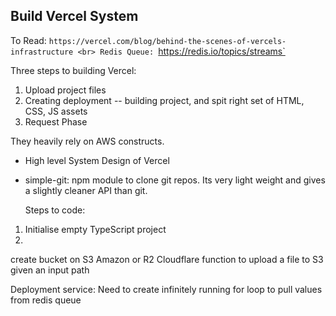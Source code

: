 ## Build Vercel System

To Read: `https://vercel.com/blog/behind-the-scenes-of-vercels-infrastructure <br>
Redis Queue: `https://redis.io/topics/streams`

Three steps to building Vercel:

1. Upload project files
2. Creating deployment -- building project, and spit right set of HTML, CSS, JS assets
3. Request Phase

They heavily rely on AWS constructs.

- High level System Design of Vercel
- simple-git: npm module to clone git repos. Its very light weight and gives a slightly cleaner API than git.

  Steps to code:

1. Initialise empty TypeScript project
2.

create bucket on S3 Amazon or R2 Cloudflare
function to upload a file to S3 given an input path

Deployment service:
Need to create infinitely running for loop to pull values from redis queue
